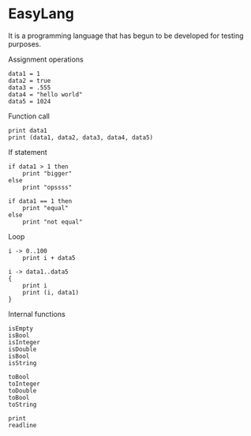 # EasyLang
It is a programming language that has begun to be developed for testing purposes.

Assignment operations
```
data1 = 1
data2 = true
data3 = .555
data4 = "hello world"
data5 = 1024
```

Function call
```
print data1
print (data1, data2, data3, data4, data5)
```

If statement
```
if data1 > 1 then
    print "bigger"
else
    print "opssss"

if data1 == 1 then
    print "equal"
else
    print "not equal"
```

Loop
```
i -> 0..100 
    print i + data5

i -> data1..data5 
{
    print i
    print (i, data1)
}
```

Internal functions
```
isEmpty
isBool
isInteger
isDouble
isBool
isString

toBool
toInteger
toDouble
toBool
toString

print
readline
```
